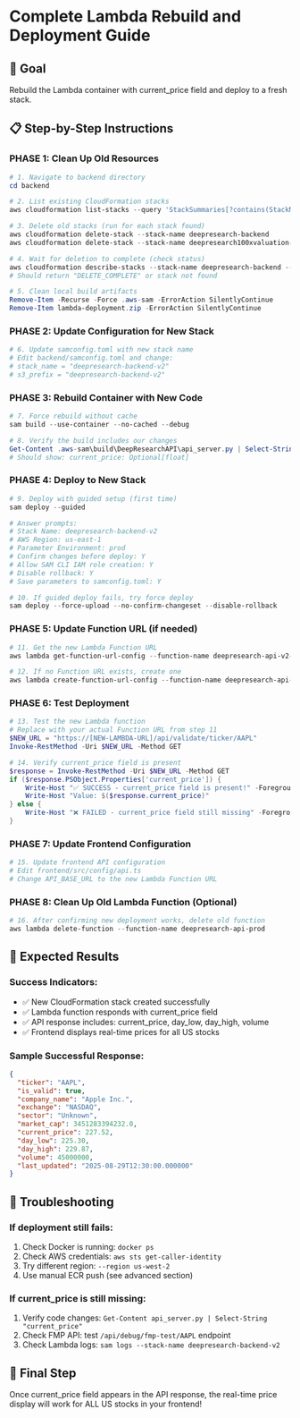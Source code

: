 # Complete Lambda Rebuild and Deployment Guide

## 🎯 Goal
Rebuild the Lambda container with current_price field and deploy to a fresh stack.

## 📋 Step-by-Step Instructions

### PHASE 1: Clean Up Old Resources
```powershell
# 1. Navigate to backend directory
cd backend

# 2. List existing CloudFormation stacks
aws cloudformation list-stacks --query 'StackSummaries[?contains(StackName, `deepresearch`)].{Name:StackName,Status:StackStatus}' --output table

# 3. Delete old stacks (run for each stack found)
aws cloudformation delete-stack --stack-name deepresearch-backend
aws cloudformation delete-stack --stack-name deepresearch100xvaluation-backend

# 4. Wait for deletion to complete (check status)
aws cloudformation describe-stacks --stack-name deepresearch-backend --query 'Stacks[0].StackStatus' --output text
# Should return "DELETE_COMPLETE" or stack not found

# 5. Clean local build artifacts
Remove-Item -Recurse -Force .aws-sam -ErrorAction SilentlyContinue
Remove-Item lambda-deployment.zip -ErrorAction SilentlyContinue
```

### PHASE 2: Update Configuration for New Stack
```powershell
# 6. Update samconfig.toml with new stack name
# Edit backend/samconfig.toml and change:
# stack_name = "deepresearch-backend-v2"
# s3_prefix = "deepresearch-backend-v2"
```

### PHASE 3: Rebuild Container with New Code
```powershell
# 7. Force rebuild without cache
sam build --use-container --no-cached --debug

# 8. Verify the build includes our changes
Get-Content .aws-sam\build\DeepResearchAPI\api_server.py | Select-String "current_price.*Optional"
# Should show: current_price: Optional[float]
```

### PHASE 4: Deploy to New Stack
```powershell
# 9. Deploy with guided setup (first time)
sam deploy --guided

# Answer prompts:
# Stack Name: deepresearch-backend-v2
# AWS Region: us-east-1
# Parameter Environment: prod
# Confirm changes before deploy: Y
# Allow SAM CLI IAM role creation: Y
# Disable rollback: Y
# Save parameters to samconfig.toml: Y

# 10. If guided deploy fails, try force deploy
sam deploy --force-upload --no-confirm-changeset --disable-rollback
```

### PHASE 5: Update Function URL (if needed)
```powershell
# 11. Get the new Lambda Function URL
aws lambda get-function-url-config --function-name deepresearch-api-v2-prod --query 'FunctionUrl' --output text

# 12. If no Function URL exists, create one
aws lambda create-function-url-config --function-name deepresearch-api-v2-prod --auth-type NONE --cors AllowCredentials=false,AllowHeaders=["*"],AllowMethods=["*"],AllowOrigins=["*"]
```

### PHASE 6: Test Deployment
```powershell
# 13. Test the new Lambda function
# Replace with your actual Function URL from step 11
$NEW_URL = "https://[NEW-LAMBDA-URL]/api/validate/ticker/AAPL"
Invoke-RestMethod -Uri $NEW_URL -Method GET

# 14. Verify current_price field is present
$response = Invoke-RestMethod -Uri $NEW_URL -Method GET
if ($response.PSObject.Properties['current_price']) {
    Write-Host "✅ SUCCESS - current_price field is present!" -ForegroundColor Green
    Write-Host "Value: $($response.current_price)"
} else {
    Write-Host "❌ FAILED - current_price field still missing" -ForegroundColor Red
}
```

### PHASE 7: Update Frontend Configuration
```powershell
# 15. Update frontend API configuration
# Edit frontend/src/config/api.ts
# Change API_BASE_URL to the new Lambda Function URL
```

### PHASE 8: Clean Up Old Lambda Function (Optional)
```powershell
# 16. After confirming new deployment works, delete old function
aws lambda delete-function --function-name deepresearch-api-prod
```

## 🎯 Expected Results

### Success Indicators:
- ✅ New CloudFormation stack created successfully
- ✅ Lambda function responds with current_price field
- ✅ API response includes: current_price, day_low, day_high, volume
- ✅ Frontend displays real-time prices for all US stocks

### Sample Successful Response:
```json
{
  "ticker": "AAPL",
  "is_valid": true,
  "company_name": "Apple Inc.",
  "exchange": "NASDAQ",
  "sector": "Unknown",
  "market_cap": 3451283394232.0,
  "current_price": 227.52,
  "day_low": 225.30,
  "day_high": 229.87,
  "volume": 45000000,
  "last_updated": "2025-08-29T12:30:00.000000"
}
```

## 🚨 Troubleshooting

### If deployment still fails:
1. Check Docker is running: `docker ps`
2. Check AWS credentials: `aws sts get-caller-identity`
3. Try different region: `--region us-west-2`
4. Use manual ECR push (see advanced section)

### If current_price is still missing:
1. Verify code changes: `Get-Content api_server.py | Select-String "current_price"`
2. Check FMP API: test `/api/debug/fmp-test/AAPL` endpoint
3. Check Lambda logs: `sam logs --stack-name deepresearch-backend-v2`

## 🎉 Final Step
Once current_price field appears in the API response, the real-time price display will work for ALL US stocks in your frontend!
